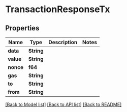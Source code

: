 # TransactionResponseTx

## Properties

Name | Type | Description | Notes
------------ | ------------- | ------------- | -------------
**data** | **String** |  | 
**value** | **String** |  | 
**nonce** | **f64** |  | 
**gas** | **String** |  | 
**to** | **String** |  | 
**from** | **String** |  | 

[[Back to Model list]](../README.md#documentation-for-models) [[Back to API list]](../README.md#documentation-for-api-endpoints) [[Back to README]](../README.md)


